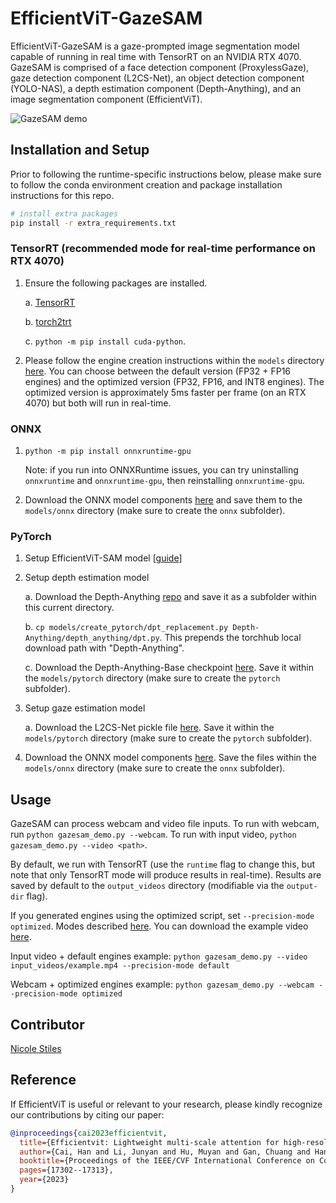 # EfficientViT-GazeSAM

EfficientViT-GazeSAM is a gaze-prompted image segmentation model capable of running in real time with TensorRT on an NVIDIA RTX 4070.  GazeSAM is comprised of a face detection component (ProxylessGaze), gaze detection component (L2CS-Net), an object detection component (YOLO-NAS), a depth estimation component (Depth-Anything), and an image segmentation component (EfficientViT).

![GazeSAM demo](../../assets/efficientvit_gazesam_demo.gif)

## Installation and Setup

Prior to following the runtime-specific instructions below, please make sure to follow the conda environment creation and package installation instructions for this repo.

```bash
# install extra packages
pip install -r extra_requirements.txt
```

### TensorRT (recommended mode for real-time performance on RTX 4070)

1. Ensure the following packages are installed.

    a. [TensorRT](https://docs.nvidia.com/deeplearning/tensorrt/install-guide/index.html)

    b. [torch2trt](https://github.com/NVIDIA-AI-IOT/torch2trt)

    c. `python -m pip install cuda-python`.

2. Please follow the engine creation instructions within the `models` directory [here](models/README.md).  You can choose between the default version (FP32 + FP16 engines) and the optimized version (FP32, FP16, and INT8 engines). The optimized version is approximately 5ms faster per frame (on an RTX 4070) but both will run in real-time.

### ONNX

1. `python -m pip install onnxruntime-gpu`

    Note: if you run into ONNXRuntime issues, you can try uninstalling `onnxruntime` and `onnxruntime-gpu`, then reinstalling `onnxruntime-gpu`.

2. Download the ONNX model components [here](https://huggingface.co/mit-han-lab/efficientvit-sam/tree/main/gazesam/onnx) and save them to the `models/onnx` directory (make sure to create the `onnx` subfolder).

### PyTorch

1. Setup EfficientViT-SAM model [[guide](../efficientvit_sam/README.md#pretrained-efficientvit-sam-models)]

2. Setup depth estimation model

    a. Download the Depth-Anything [repo](https://github.com/LiheYoung/Depth-Anything) and save it as a subfolder within this current directory.

    b. `cp models/create_pytorch/dpt_replacement.py Depth-Anything/depth_anything/dpt.py`. This prepends the torchhub local download path with "Depth-Anything".

    c. Download the Depth-Anything-Base checkpoint [here](https://huggingface.co/spaces/LiheYoung/Depth-Anything/blob/main/checkpoints/depth_anything_vitb14.pth).  Save it within the `models/pytorch` directory (make sure to create the `pytorch` subfolder).

3. Setup gaze estimation model

    a. Download the L2CS-Net pickle file [here](https://drive.google.com/drive/folders/1qDzyzXO6iaYIMDJDSyfKeqBx8O74mF8s).  Save it within the `models/pytorch` directory (make sure to create the `pytorch` subfolder).

4. Download the ONNX model components [here](https://huggingface.co/mit-han-lab/efficientvit-sam/tree/main/gazesam/onnx).  Save the files within the `models/onnx` directory (make sure to create the `onnx` subfolder).

## Usage

GazeSAM can process webcam and video file inputs. To run with webcam, run `python gazesam_demo.py --webcam`.  To run with input video, `python gazesam_demo.py --video <path>`.

 By default, we run with TensorRT (use the `runtime` flag to change this, but note that only TensorRT mode will produce results in real-time).  Results are saved by default to the `output_videos` directory (modifiable via the `output-dir` flag).

 If you generated engines using the optimized script, set `--precision-mode optimized`.  Modes described [here](models/README.md). You can download the example video [here](https://huggingface.co/mit-han-lab/efficientvit-sam/blob/main/gazesam/example.mp4).

Input video + default engines example: `python gazesam_demo.py --video input_videos/example.mp4 --precision-mode default`

Webcam + optimized engines example: `python gazesam_demo.py --webcam --precision-mode optimized`

## Contributor

[Nicole Stiles](https://github.com/ncstiles)

## Reference

If EfficientViT is useful or relevant to your research, please kindly recognize our contributions by citing our paper:

```bibtex
@inproceedings{cai2023efficientvit,
  title={Efficientvit: Lightweight multi-scale attention for high-resolution dense prediction},
  author={Cai, Han and Li, Junyan and Hu, Muyan and Gan, Chuang and Han, Song},
  booktitle={Proceedings of the IEEE/CVF International Conference on Computer Vision},
  pages={17302--17313},
  year={2023}
}
```
